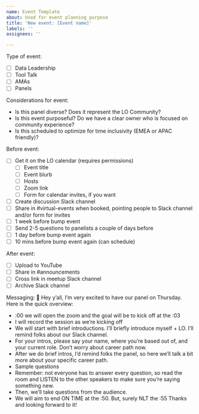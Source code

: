 ```yaml
---
name: Event Template
about: Used for event planning purpose
title: 'New event: [Event name]'
labels: ''
assignees: ''

---
```


Type of event: 
- [ ] Data Leadership
- [ ] Tool Talk
- [ ] AMAs
- [ ] Panels

Considerations for event: 
* Is this panel diverse? Does it represent the LO Community? 
* Is this event purposeful? Do we have a clear owner who is focused on community experience?
* Is this scheduled to optimize for time inclusivity (EMEA or APAC friendly)?

Before event: 
- [ ] Get it on the LO calendar (requires permissions)
   - [ ] Event title
   - [ ] Event blurb
   - [ ] Hosts
   - [ ] Zoom link
   - [ ] Form for calendar invites, if you want
- [ ] Create discussion Slack channel
- [ ] Share in #virtual-events when booked, pointing people to Slack channel and/or form for invites
- [ ] 1 week before bump event
- [ ] Send 2-5 questions to panelists a couple of days before
- [ ] 1 day before bump event again
- [ ] 10 mins before bump event again (can schedule)

After event:
- [ ] Upload to YouTube
- [ ] Share in #announcements
- [ ] Cross link in meetup Slack channel
- [ ] Archive Slack channel

Messaging:
:wave:  Hey y’all, I’m very excited to have our panel on Thursday. Here is the quick overview:
* :00 we will open the zoom and the goal will be to kick off at the :03
* I will record the session as we’re kicking off
* We will start with brief introductions. I’ll briefly introduce myself + LO. I’ll remind folks about our Slack channel.
* For your intros, please say your name, where you’re based out of, and your current role. Don’t worry about career path now.
* After we do brief intros, I’d remind folks the panel, so here we’ll talk a bit more about your specific career path.
* Sample questions
* Remember: not everyone has to answer every question, so read the room and LISTEN to the other speakers to make sure you’re saying something new.
* Then, we’ll take questions from the audience.
* We will aim to end ON TIME at the :50. But, surely NLT the :55
Thanks and looking forward to it!
